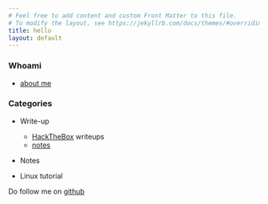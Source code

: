 ```yaml
---
# Feel free to add content and custom Front Matter to this file.
# To modify the layout, see https://jekyllrb.com/docs/themes/#overriding-theme-defaults
title: hello
layout: default
---
```

### Whoami
- [about me](faisalfs10x/whoami)

### Categories
- Write-up
  - [HackTheBox](faisalfs10x/write-up/postman) writeups
  - [notes](faisalfs10x/notes)
  
- Notes

- Linux tutorial

Do follow me on [github](https://github.com/faisalfs10x)
